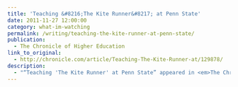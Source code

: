 ```yaml
---
title: 'Teaching &#8216;The Kite Runner&#8217; at Penn State'
date: 2011-11-27 12:00:00
category: what-im-watching
permalink: /writing/teaching-the-kite-runner-at-penn-state/
publication:
  - The Chronicle of Higher Education
link_to_original:
  - http://chronicle.com/article/Teaching-The-Kite-Runner-at/129878/
description:
  - "“Teaching 'The Kite Runner' at Penn State” appeared in <em>The Chronicle of Higher Education</em>, November 27, 2011."
---
```


